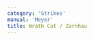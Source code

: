 ```yaml
---
category: 'Strikes'
manual: 'Meyer'
title: Wrath Cut / Zornhau
---
```


<link rel="import" href="/bower_components/polymer/polymer.html">
<link rel="import" href="shared-styles.html">

<dom-module id="{{ page.url | split:'/' | last | remove: '.html' }}-element">
  <template>
    <style include="shared-styles">
      :host {
        display: block;

        padding: 10px;
      }
    </style>

    <div class="card">
      <h1>{{ page.title }}</h1>
      <p>The Wrathful Strike is a serious strike from your Right Shoulder, against your opponent’s left ear, or through their face or chest, consider how it’s done through two lines, with the lines drawn through the upper right and crosswise overtop one another.</p>

      <img style="width:400px;" class="card-image" src="/manuals/meyer/images/strikes/cutting_diagram_zornhau.png">

      <img class="card-image" src="/manuals/meyer/images/strikes/zornhau.gif">

    </div>
  </template>

  <script>
    Polymer({
      is: '{{ page.url | split:'/' | last | remove: '.html' }}-element',
    });
  </script>
</dom-module>